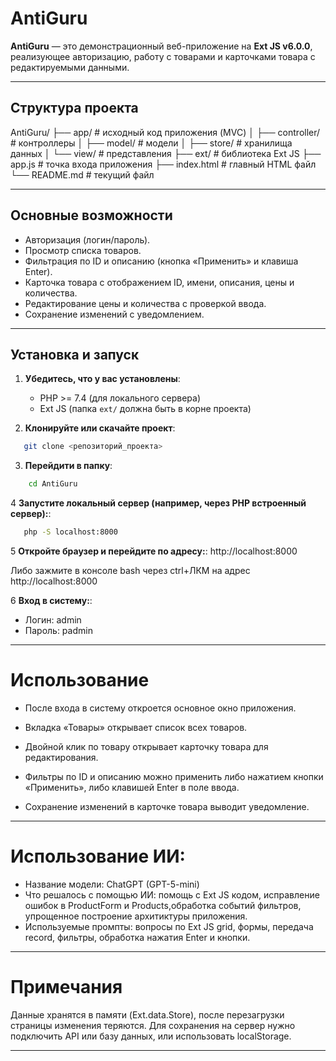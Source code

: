 # AntiGuru

**AntiGuru** — это демонстрационный веб-приложение на **Ext JS v6.0.0**, реализующее авторизацию, работу с товарами и карточками товара с редактируемыми данными.  

---

## Структура проекта

AntiGuru/
├── app/ # исходный код приложения (MVC)
│ ├── controller/ # контроллеры
│ ├── model/ # модели
│ ├── store/ # хранилища данных
│ └── view/ # представления
├── ext/ # библиотека Ext JS
├── app.js # точка входа приложения
├── index.html # главный HTML файл
└── README.md # текущий файл

---

## Основные возможности

- Авторизация (логин/пароль).  
- Просмотр списка товаров.  
- Фильтрация по ID и описанию (кнопка «Применить» и клавиша Enter).  
- Карточка товара с отображением ID, имени, описания, цены и количества.  
- Редактирование цены и количества с проверкой ввода.  
- Сохранение изменений с уведомлением.  


---


## Установка и запуск

1. **Убедитесь, что у вас установлены**:  
   - PHP >= 7.4 (для локального сервера)  
   - Ext JS (папка `ext/` должна быть в корне проекта)

2. **Клонируйте или скачайте проект**:
```bash
   git clone <репозиторий_проекта>
```

3. **Перейдити в папку**:
```bash
    cd AntiGuru
```

4 **Запустите локальный сервер (например, через PHP встроенный сервер):**:
```bash
   php -S localhost:8000
```

5 **Откройте браузер и перейдите по адресу:**:
http://localhost:8000

Либо зажмите в консоле bash через ctrl+ЛКМ на адрес http://localhost:8000


6 **Вход в систему:**:
- Логин: admin
- Пароль: padmin

---

# Использование

- После входа в систему откроется основное окно приложения.

- Вкладка «Товары» открывает список всех товаров.

- Двойной клик по товару открывает карточку товара для редактирования.

- Фильтры по ID и описанию можно применить либо нажатием кнопки «Применить», либо клавишей Enter в поле ввода.

- Сохранение изменений в карточке товара выводит уведомление.

---

# Использование ИИ:
- Название модели: ChatGPT (GPT-5-mini)
- Что решалось с помощью ИИ: помощь с Ext JS кодом, исправление ошибок в ProductForm и Products,обработка событий фильтров, упрощенное построение архитиктуры приложения.
- Используемые промпты: вопросы по Ext JS grid, формы, передача record, фильтры, обработка нажатия Enter и кнопки.

---

# Примечания

Данные хранятся в памяти (Ext.data.Store), после перезагрузки страницы изменения теряются.
Для сохранения на сервер нужно подключить API или базу данных, или использовать localStorage.

---
